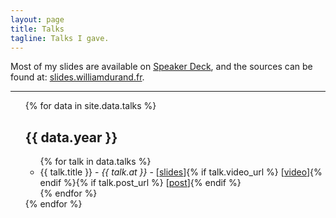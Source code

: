 ```yaml
---
layout: page
title: Talks
tagline: Talks I gave.
---
```


Most of my slides are available on [Speaker
Deck](https://speakerdeck.com/willdurand), and the sources can be found at:
[slides.williamdurand.fr](http://slides.williamdurand.fr/).

---

<ul class="talks">
  {% for data in site.data.talks %}
  <h2 class="title">{{ data.year }}</h2>

  <ul class="talks-by-year {{ data.year }}">
    {% for talk in data.talks %}
    <li>
      {{ talk.title }}
      - <em class="at">{{ talk.at }}</em>
      - [<a href="{{ talk.slides_url }}">slides</a>]{% if talk.video_url %} [<a href="{{ talk.video_url }}">video</a>]{% endif %}{% if talk.post_url %} [<a href="{{ talk.post_url }}">post</a>]{% endif %}
    </li>
    {% endfor %}
  </ul>
  {% endfor %}
</ul>
